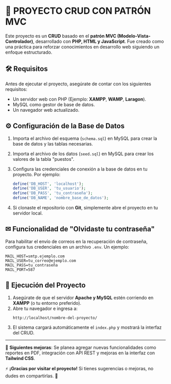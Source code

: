 # 🚀 **PROYECTO CRUD CON PATRÓN MVC**  

Este proyecto es un **CRUD** basado en el **patrón MVC (Modelo-Vista-Controlador)**, desarrollado con **PHP, HTML y JavaScript**. Fue creado como una práctica para reforzar conocimientos en desarrollo web siguiendo un enfoque estructurado.  

## 🛠 **Requisitos**  

Antes de ejecutar el proyecto, asegúrate de contar con los siguientes requisitos:  

- Un servidor web con PHP (Ejemplo: **XAMPP**, **WAMP**, **Laragon**).  
- MySQL como gestor de base de datos.  
- Un navegador web actualizado.  

## ⚙ **Configuración de la Base de Datos**  

1. Importa el archivo del esquema (`schema.sql`) en MySQL para crear la base de datos y las tablas necesarias.
2. Importa el archivo de los datos (`seed.sql`) en MySQL para crear los valores de la tabla "puestos".  
3. Configura las credenciales de conexión a la base de datos en tu proyecto. Por ejemplo:  

   ```php
   define('DB_HOST', 'localhost');
   define('DB_USER', 'tu_usuario');
   define('DB_PASS', 'tu_contraseña');
   define('DB_NAME', 'nombre_base_de_datos');
   ```

4. Si clonaste el repositorio con **Git**, simplemente abre el proyecto en tu servidor local.  

## ✉ **Funcionalidad de "Olvidaste tu contraseña"**  

Para habilitar el envío de correos en la recuperación de contraseña, configura tus credenciales en un archivo `.env`. Un ejemplo:  

   ```env
   MAIL_HOST=smtp.ejemplo.com
   MAIL_USER=tu_correo@ejemplo.com
   MAIL_PASS=tu_contraseña
   MAIL_PORT=587
   ```

## 🚀 **Ejecución del Proyecto**  

1. Asegúrate de que el servidor **Apache y MySQL** estén corriendo en **XAMPP** (o tu entorno preferido).  
2. Abre tu navegador e ingresa a:  
   ```
   http://localhost/nombre-del-proyecto/
   ```
3. El sistema cargará automáticamente el `index.php` y mostrará la interfaz del CRUD.  

---

📌 **Siguientes mejoras**: Se planea agregar nuevas funcionalidades como reportes en PDF, integración con API REST y mejoras en la interfaz con **Tailwind CSS**.  

⚡ **¡Gracias por visitar el proyecto!** Si tienes sugerencias o mejoras, no dudes en compartirlas. 🚀  
